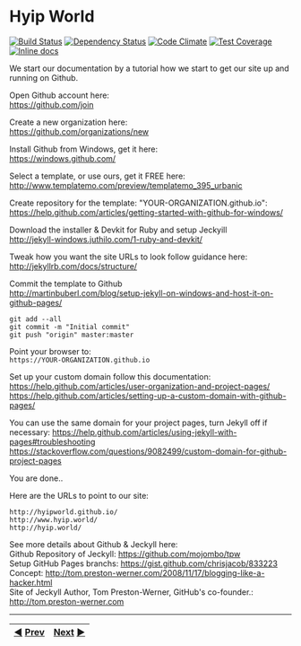 # Hyip World

[![Build Status](https://travis-ci.org/guard/guard.svg)](https://travis-ci.org/guard/guard) [![Dependency Status](https://gemnasium.com/guard/guard.png)](https://gemnasium.com/guard/guard) [![Code Climate](https://codeclimate.com/github/guard/guard/badges/gpa.svg)](https://codeclimate.com/github/guard/guard) [![Test Coverage](https://codeclimate.com/github/guard/guard/badges/coverage.svg)](https://codeclimate.com/github/guard/guard) [![Inline docs](http://inch-ci.org/github/guard/guard.svg)](http://inch-ci.org/github/guard/guard)

We start our documentation by a tutorial how we start to get our site up and running on Github.

Open Github account here:    
https://github.com/join

Create a new organization here:     
https://github.com/organizations/new

Install Github from Windows, get it here:    
https://windows.github.com/

Select a template, or use ours, get it FREE here:    
http://www.templatemo.com/preview/templatemo_395_urbanic

Create repository for the template: "YOUR-ORGANIZATION.github.io":     
https://help.github.com/articles/getting-started-with-github-for-windows/

Download the installer & Devkit for Ruby and setup Jeckyill    
http://jekyll-windows.juthilo.com/1-ruby-and-devkit/    

Tweak how you want the site URLs to look follow guidance here:    
http://jekyllrb.com/docs/structure/

Commit the template to Github    
http://martinbuberl.com/blog/setup-jekyll-on-windows-and-host-it-on-github-pages/    

    git add --all    
    git commit -m "Initial commit"    
    git push "origin" master:master

Point your browser to:    
`https://YOUR-ORGANIZATION.github.io`

Set up your custom domain follow this documentation:  
https://help.github.com/articles/user-organization-and-project-pages/  
https://help.github.com/articles/setting-up-a-custom-domain-with-github-pages/

You can use the same domain for your project pages, turn Jekyll off if necessary: 
https://help.github.com/articles/using-jekyll-with-pages#troubleshooting
https://stackoverflow.com/questions/9082499/custom-domain-for-github-project-pages

You are done..    


Here are the URLs to point to our site:    

    http://hyipworld.github.io/   
    http://www.hyip.world/    
    http://hyip.world/

See more details about Github & Jeckyll here:  
Github Repository of Jeckyll: https://github.com/mojombo/tpw  
Setup GitHub Pages branchs: https://gist.github.com/chrisjacob/833223  
Concept: http://tom.preston-werner.com/2008/11/17/blogging-like-a-hacker.html    
Site of Jeckyll Author, Tom Preston-Werner, GitHub's co-founder.: http://tom.preston-werner.com
***
|[:arrow_backward:]((https://github.com/hyip/info)) [Prev](https://github.com/hyip/info)|[Next](https://github.com/hyipworld/hyipworld.github.io/wiki/Home) [:arrow_forward:](https://github.com/hyipworld/hyipworld.github.io/wiki/Home)|
|:----|----:|
